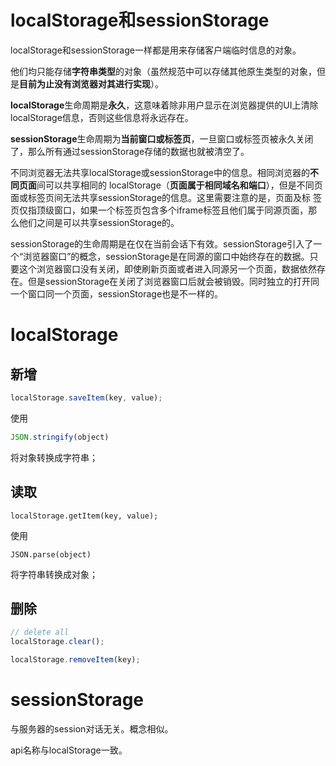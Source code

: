 # localStorage和sessionStorage

localStorage和sessionStorage一样都是用来存储客户端临时信息的对象。

他们均只能存储**字符串类型**的对象（虽然规范中可以存储其他原生类型的对象，但是**目前为止没有浏览器对其进行实现**）。

**localStorage**生命周期是**永久**，这意味着除非用户显示在浏览器提供的UI上清除localStorage信息，否则这些信息将永远存在。

**sessionStorage**生命周期为**当前窗口或标签页**，一旦窗口或标签页被永久关闭了，那么所有通过sessionStorage存储的数据也就被清空了。

不同浏览器无法共享localStorage或sessionStorage中的信息。相同浏览器的**不同页面**间可以共享相同的 localStorage（**页面属于相同域名和端口**），但是不同页面或标签页间无法共享sessionStorage的信息。这里需要注意的是，页面及标 签页仅指顶级窗口，如果一个标签页包含多个iframe标签且他们属于同源页面，那么他们之间是可以共享sessionStorage的。

sessionStorage的生命周期是在仅在当前会话下有效。sessionStorage引入了一个“浏览器窗口”的概念，sessionStorage是在同源的窗口中始终存在的数据。只要这个浏览器窗口没有关闭，即使刷新页面或者进入同源另一个页面，数据依然存在。但是sessionStorage在关闭了浏览器窗口后就会被销毁。同时独立的打开同一个窗口同一个页面，sessionStorage也是不一样的。

# localStorage

## 新增

```javascript
localStorage.saveItem(key, value);
```

使用

```javascript
JSON.stringify(object)
```

将对象转换成字符串；

## 读取

```
localStorage.getItem(key, value);
```

使用

```
JSON.parse(object)
```

将字符串转换成对象；

## 删除

```javascript
// delete all
localStorage.clear();

localStorage.removeItem(key);
```



# sessionStorage

与服务器的session对话无关。概念相似。

api名称与localStorage一致。